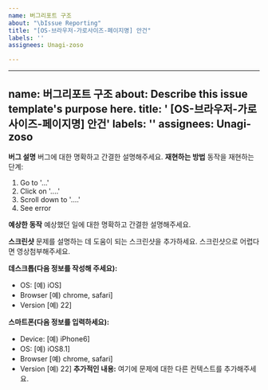 ```yaml
---
name: 버그리포트 구조
about: "\bIssue Reporting"
title: "[OS-브라우저-가로사이즈-페이지명] 안건"
labels: ''
assignees: Unagi-zoso

---
```


---
name: 버그리포트 구조
about: Describe this issue template's purpose here.
title: ' [OS-브라우저-가로사이즈-페이지명] 안건'
labels: ''
assignees: Unagi-zoso
---

**버그 설명** 버그에 대한 명확하고 간결한 설명해주세요.
**재현하는 방법** 동작을 재현하는 단계:

1. Go to '...'
2. Click on '....'
3. Scroll down to '....'
4. See error

**예상한 동작** 예상했던 일에 대한 명확하고 간결한 설명해주세요.

**스크린샷** 문제를 설명하는 데 도움이 되는 스크린샷을 추가하세요. 스크린샷으로 어렵다면 영상첨부해주세요.

**데스크톱(다음 정보를 작성해 주세요):**
-   OS: [예) iOS]
-   Browser [예) chrome, safari]
-   Version [예) 22]

**스마트폰(다음 정보를 입력하세요):**

-   Device: [예) iPhone6]
-   OS: [예) iOS8.1]
-   Browser [예) chrome, safari]
-   Version [예) 22]
**추가적인 내용:** 여기에 문제에 대한 다른 컨텍스트를 추가해주세요.
